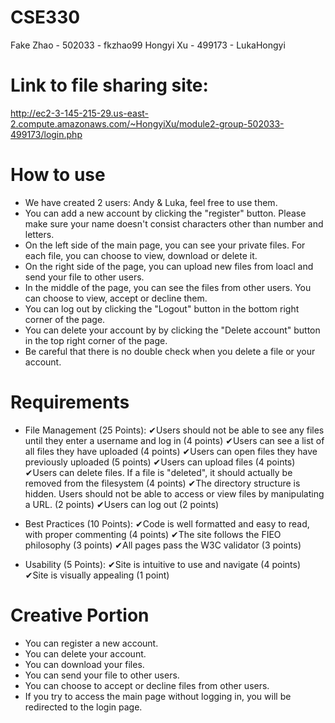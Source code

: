 # CSE330
Fake Zhao - 502033 - fkzhao99
Hongyi Xu - 499173 - LukaHongyi
# Link to file sharing site: 
http://ec2-3-145-215-29.us-east-2.compute.amazonaws.com/~HongyiXu/module2-group-502033-499173/login.php
# How to use
- We have created 2 users: Andy & Luka, feel free to use them.
- You can add a new account by clicking the "register" button. Please make sure your name doesn't consist characters other than number and letters.
- On the left side of the main page, you can see your private files. For each file, you can choose to view, download or delete it.
- On the right side of the page, you can upload new files from loacl and send your file to other users.
- In the middle of the page, you can see the files from other users. You can choose to view, accept or decline them.
- You can log out by clicking the "Logout" button in the bottom right corner of the page.
- You can delete your account by by clicking the "Delete account" button in the top right corner of the page.
- Be careful that there is no double check when you delete a file or your account.

# Requirements
- File Management (25 Points):
    ✔Users should not be able to see any files until they enter a username and log in (4 points)
    ✔Users can see a list of all files they have uploaded (4 points)
    ✔Users can open files they have previously uploaded (5 points)
    ✔Users can upload files (4 points)
    ✔Users can delete files. If a file is "deleted", it should actually be removed from the filesystem (4 points)
    ✔The directory structure is hidden. Users should not be able to access or view files by manipulating a URL. (2 points)
    ✔Users can log out (2 points)

- Best Practices (10 Points):
    ✔Code is well formatted and easy to read, with proper commenting (4 points)
    ✔The site follows the FIEO philosophy (3 points)
    ✔All pages pass the W3C validator (3 points)

- Usability (5 Points):
    ✔Site is intuitive to use and navigate (4 points)
    ✔Site is visually appealing (1 point)

# Creative Portion
- You can register a new account.
- You can delete your account.
- You can download your files.
- You can send your file to other users.
- You can choose to accept or decline files from other users.
- If you try to access the main page without logging in, you will be redirected to the login page.